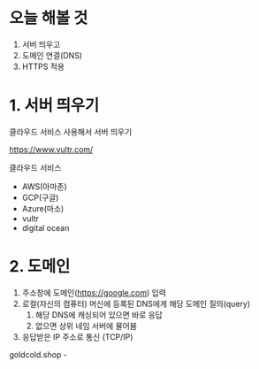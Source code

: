 # 오늘 해볼 것

1. 서버 띄우고
2. 도메인 연결(DNS)
3. HTTPS 적용

# 1. 서버 띄우기

클라우드 서비스 사용해서 서버 띄우기

https://www.vultr.com/

클라우드 서비스

- AWS(아마존)
- GCP(구글)
- Azure(마소)
- vultr
- digital ocean

# 2. 도메인

1. 주소창에 도메인(https://google.com) 입력
2. 로컬(자신의 컴퓨터) 머신에 등록된 DNS에게 해당 도메인 질의(query)
   1. 해당 DNS에 캐싱되어 있으면 바로 응답
   2. 없으면 상위 네임 서버에 물어봄
3. 응답받은 IP 주소로 통신 (TCP/IP)

goldcold.shop - 